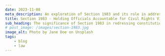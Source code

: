 ```yaml
---
date: 2023-11-08
meta_description: An exploration of Section 1983 and its role in addressing civil rights violations by state actors.
title: Section 1983 - Holding Officials Accountable for Civil Rights Violations
sub_heading: The significance of Section 1983 in redressing constitutional wrongs.
# post_image: /images/section-1983.jpg
image_alt: Photo by Jane Doe on Unsplash
tags:
    - blog
    - law
---
```

